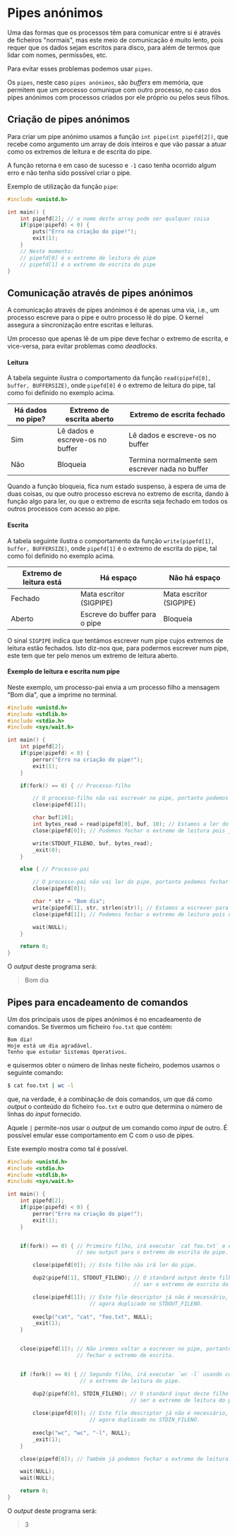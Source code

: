 # Pipes anónimos

Uma das formas que os processos têm para comunicar entre si é através de
ficheiros "normais", mas este meio de comunicação é muito lento, pois requer
que os dados sejam escritos para disco, para além de termos que lidar com
nomes, permissões, etc. 

Para evitar esses problemas podemos usar `pipes`.

Os `pipes`, neste caso `pipes anónimos`, são *buffers* em memória, que permitem 
que um processo comunique com outro processo, no caso dos pipes anónimos com
processos criados por ele próprio ou pelos seus filhos.

## Criação de pipes anónimos

Para criar um pipe anónimo usamos a função `int pipe(int pipefd[2])`, que
recebe como argumento um array de dois inteiros e que vão passar a atuar como os
extremos de leitura e de escrita do pipe.

A função retorna `0` em caso de sucesso e `-1` caso tenha ocorrido algum erro e não
tenha sido possível criar o pipe.

Exemplo de utilização da função `pipe`:
```C
#include <unistd.h>

int main() {
    int pipefd[2]; // o nome deste array pode ser qualquer coisa
    if(pipe(pipefd) < 0) {
        puts("Erro na criação do pipe!");
        exit(1);
    }
    // Neste momento:
    // pipefd[0] é o extremo de leitura do pipe
    // pipefd[1] é o extremo de escrita do pipe
}
```

## Comunicação através de pipes anónimos

A comunicação através de pipes anónimos é de apenas uma via, i.e., um processo 
escreve para o pipe e outro processo lê do pipe. O kernel assegura a sincronização
entre escritas e leituras.

Um processo que apenas lê de um pipe deve fechar o extremo de escrita, e vice-versa,
para evitar problemas como *deadlocks*.

#### Leitura

A tabela seguinte ilustra o comportamento da função `read(pipefd[0], buffer, BUFFERSIZE)`,
onde `pipefd[0]` é o extremo de leitura do pipe, tal como foi definido no exemplo acima.

| Há dados no pipe? | Extremo de escrita aberto | Extremo de escrita fechado |
|-------------------|-----|-----|
| Sim | Lê dados e escreve-os no buffer | Lê dados e escreve-os no buffer |
| Não | Bloqueia | Termina normalmente sem escrever nada no buffer |

Quando a função bloqueia, fica num estado suspenso, à espera de uma de duas coisas, 
ou que outro processo escreva no extremo de escrita, dando à função algo para ler,
ou que o extremo de escrita seja fechado em todos os outros processos com acesso ao pipe.

#### Escrita

A tabela seguinte ilustra o comportamento da função `write(pipefd[1], buffer, BUFFERSIZE)`,
onde `pipefd[1]` é o extremo de escrita do pipe, tal como foi definido no exemplo acima.

| Extremo de leitura está | Há espaço | Não há espaço |
|-------------------|-----|-----|
| Fechado | Mata escritor (SIGPIPE) | Mata escritor (SIGPIPE) |
| Aberto | Escreve do buffer para o pipe | Bloqueia |

O sinal `SIGPIPE` indica que tentámos escrever num pipe cujos extremos de leitura
estão fechados. Isto diz-nos que, para podermos escrever num pipe, este tem que
ter pelo menos um extremo de leitura aberto.

#### Exemplo de leitura e escrita num pipe

Neste exemplo, um processo-pai envia a um processo filho a mensagem "Bom dia",
que a imprime no terminal.

```C
#include <unistd.h>
#include <stdlib.h>
#include <stdio.h>
#include <sys/wait.h>

int main() {
    int pipefd[2];
    if(pipe(pipefd) < 0) {
        perror("Erro na criação do pipe!");
        exit(1);
    }

    if(fork() == 0) { // Processo-filho

        // O processo-filho não vai escrever no pipe, portanto podemos fechar o extremo de escrita.
        close(pipefd[1]);

        char buf[10];
        int bytes_read = read(pipefd[0], buf, 10); // Estamos a ler do extremo de leitura do pipe.
        close(pipefd[0]); // Podemos fechar o extremo de leitura pois já não precisamos de ler do pipe.

        write(STDOUT_FILENO, buf, bytes_read);
        _exit(0);
    } 

    else { // Processo-pai

        // O processo-pai não vai ler do pipe, portanto podemos fechar o extremo de leitura.
        close(pipefd[0]);

        char * str = "Bom dia";
        write(pipefd[1], str, strlen(str)); // Estamos a escrever para o extremo de escrita do pipe.
        close(pipefd[1]); // Podemos fechar o extremo de leitura pois não vamos voltar a escrever no pipe.

        wait(NULL);
    }

    return 0;
}
```

O *output* deste programa será:
> Bom dia

## Pipes para encadeamento de comandos

Um dos principais usos de pipes anónimos é no encadeamento de comandos. Se tivermos
um ficheiro `foo.txt` que contém:
```
Bom dia!
Hoje está um dia agradável.
Tenho que estudar Sistemas Operativos.
```
e quisermos obter o número de linhas neste ficheiro, podemos usamos o seguinte comando:
```bash
$ cat foo.txt | wc -l
```
que, na verdade, é a combinação de dois comandos, um que dá como *output* o conteúdo
do ficheiro `foo.txt` e outro que determina o número de linhas do *input* fornecido.

Aquele `|` permite-nos usar o *output* de um comando como *input* de outro. É 
possível emular esse comportamento em C com o uso de pipes.

Este exemplo mostra como tal é possível.
```C
#include <unistd.h>
#include <stdio.h>
#include <stdlib.h>
#include <sys/wait.h>

int main() {
    int pipefd[2];
    if(pipe(pipefd) < 0) {
        perror("Erro na criação do pipe!");
        exit(1);
    }


    if(fork() == 0) { // Primeiro filho, irá executar `cat foo.txt` e enviar o 
                      // seu output para o extremo de escrita do pipe.

        close(pipefd[0]); // Este filho não irá ler do pipe.

        dup2(pipefd[1], STDOUT_FILENO); // O standard output deste filho passa a
                                        // ser o extremo de escrita do pipe.

        close(pipefd[1]); // Este file descriptor já não é necessário, pois está
                          // agora duplicado no STDOUT_FILENO.
        
        execlp("cat", "cat", "foo.txt", NULL);
        _exit(1);
    }


    close(pipefd[1]); // Não iremos voltar a escrever no pipe, portanto podemos
                      // fechar o extremo de escrita.


    if (fork() == 0) { // Segundo filho, irá executar `wc -l` usando como input 
                       // o extremo de leitura do pipe.

        dup2(pipefd[0], STDIN_FILENO); // O standard input deste filho passa a 
                                       // ser o extremo de leitura do pipe.
        
        close(pipefd[0]); // Este file descriptor já não é necessário, pois está
                          // agora duplicado no STDIN_FILENO.
        
        execlp("wc", "wc", "-l", NULL);
        _exit(1);
    }

    close(pipefd[0]); // Também já podemos fechar o extremo de leitura.

    wait(NULL);
    wait(NULL);

    return 0;
}
```

O *output* deste programa será:
> 3